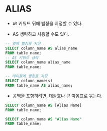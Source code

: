 # ALIAS

- `AS` 키워드 뒤에 별칭을 지정할 수 있다.

- AS 생략하고 사용할 수도 있다.

```SQL
-- 열에 별칭을 지정
SELECT column_name AS alias_name
FROM table_name;
-- AS 키워드 생략
SELECT column_name alias_name
FROM table_name;

-- 테이블에 별칭을 지정
SELECT column_name(s)
FROM table_name AS alias_name;
```

- 공백을 포함하려면, 대괄호나 큰 따옴표로 묶는다.

```SQL
SELECT column_name AS [Alias Name]
FROM table_name;

SELECT column_name AS "Alias Name"
FROM table_name;
```
